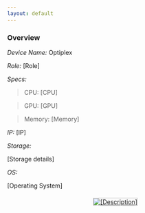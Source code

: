 ```yaml
---
layout: default
---
```


### Overview

*Device Name:* Optiplex

*Role:* [Role]

*Specs:*

>CPU: [CPU]

>GPU: [GPU]

>Memory: [Memory]

*IP:* [IP]

*Storage:*

[Storage details]

*OS:*

[Operating System]

<div class="gallery">
    <div class="gallery-item">
        <a href="/assets/images/optiplex/[image1].jpg" target="_blank">
            <img src="/assets/images/optiplex/[image1].jpg" alt="[Description]">
        </a>
    </div>
</div>

<style>
.gallery {
    display: grid;
    grid-template-columns: repeat(auto-fill, minmax(300px, 1fr));
    gap: 20px;
    margin: 20px 0;
}

.gallery-item {
    text-align: center;
}

.gallery-item img {
    max-width: 100%;
    height: auto;
    border: 1px solid #ccc;
}

.gallery-item a:hover img {
    filter: brightness(1.1);
    transform: translateY(-1px);
    transition: all 0.15s ease;
}
</style> 